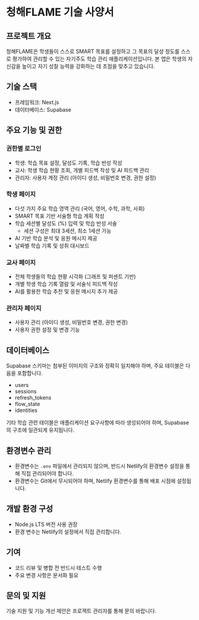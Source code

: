 # 청해FLAME 기술 사양서

## 프로젝트 개요
청해FLAME은 학생들이 스스로 SMART 목표를 설정하고 그 목표의 달성 정도를 스스로 평가하여 관리할 수 있는 자기주도 학습 관리 애플리케이션입니다. 본 앱은 학생의 자신감을 높이고 자기 성찰 능력을 강화하는 데 초점을 맞추고 있습니다.

## 기술 스택
- 프레임워크: Next.js
- 데이터베이스: Supabase

## 주요 기능 및 권한

### 권한별 로그인
- 학생: 학습 목표 설정, 달성도 기록, 학습 반성 작성
- 교사: 학생 학습 현황 조회, 개별 피드백 작성 및 AI 피드백 관리
- 관리자: 사용자 계정 관리 (아이디 생성, 비밀번호 변경, 권한 설정)

### 학생 페이지
- 다섯 가지 주요 학습 영역 관리 (국어, 영어, 수학, 과학, 사회)
- SMART 목표 기반 서술형 학습 계획 작성
- 학습 세션별 달성도 (%) 입력 및 학습 반성 서술
  - 세션 구성은 최대 3세션, 최소 1세션 가능
- AI 기반 학습 분석 및 응원 메시지 제공
- 날짜별 학습 기록 및 성취 대시보드

### 교사 페이지
- 전체 학생들의 학습 현황 시각화 (그래프 및 퍼센트 기반)
- 개별 학생 학습 기록 열람 및 서술식 피드백 작성
- AI를 활용한 학습 추천 및 응원 메시지 추가 제공

### 관리자 페이지
- 사용자 관리 (아이디 생성, 비밀번호 변경, 권한 변경)
- 사용자 권한 설정 및 변경 기능

## 데이터베이스
Supabase 스키마는 첨부된 이미지의 구조와 정확히 일치해야 하며, 주요 테이블은 다음을 포함합니다.
- users
- sessions
- refresh_tokens
- flow_state
- identities

기타 학습 관련 테이블은 애플리케이션 요구사항에 따라 생성되어야 하며, Supabase의 구조에 일관되게 유지됩니다.

## 환경변수 관리
- 환경변수는 `.env` 파일에서 관리되지 않으며, 반드시 Netlify의 환경변수 설정을 통해 직접 관리되어야 합니다.
- 환경변수는 Git에서 무시되어야 하며, Netlify 환경변수를 통해 배포 시점에 설정됩니다.


## 개발 환경 구성
- Node.js LTS 버전 사용 권장
- 환경 변수는 Netlify의 설정에서 직접 관리합니다.

## 기여
- 코드 리뷰 및 병합 전 반드시 테스트 수행
- 주요 변경 사항은 문서화 필요

## 문의 및 지원
기술 지원 및 기능 개선 제안은 프로젝트 관리자를 통해 문의 바랍니다.